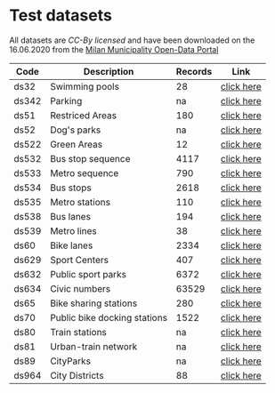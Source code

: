 # Test datasets
All datasets are _CC-By licensed_ and  have been downloaded on the 16.06.2020 from the [Milan Municipality Open-Data Portal](https://dati.comune.milano.it/)

Code	|	Description	|	Records	|	Link	|
----------	|	----------	|	----------	|	----------	|
ds32	|	Swimming pools	|	28	| [click here](	https://dati.comune.milano.it/dataset/ds32-infogeo-centribalneari-localizzazione	)|
ds342	|	Parking	|	na	| [click here](	https://dati.comune.milano.it/dataset/ds342-trafficotrasporti-parcheggi-pubblici-localizzazione	)|
ds51	|	Restriced Areas	|	180	| [click here](	https://dati.comune.milano.it/dataset/ds51_trafficotrasporti_aree_pedonali_ztl	)|
ds52	|	Dog's parks	|	na	| [click here](	https://dati.comune.milano.it/dataset/ds52_infogeo_aree_cani_localizzazione_	)|
ds522	|	Green Areas	|	12	| [click here](	https://dati.comune.milano.it/dataset/ds522_verde-urbano-aree-naturali-ville-parchi-e-giardini-2011-2016	)|
ds532	|	Bus stop sequence	|	4117	| [click here](	https://dati.comune.milano.it/dataset/ds532-atm-composizione-percorsi-linee-di-superficie-urbane	)|
ds533	|	Metro sequence	|	790	| [click here](	https://dati.comune.milano.it/dataset/ds533_atm-composizione-percorsi-linee-metropolitane	)|
ds534	|	Bus stops	|	2618	| [click here](	https://dati.comune.milano.it/dataset/ds534-atm-fermate-linee-di-superficie-urbane	)|
ds535	|	Metro stations	|	110	| [click here](	https://dati.comune.milano.it/dataset/ds535_atm-fermate-linee-metropolitane	)|
ds538	|	Bus lanes	|	194	| [click here](	https://dati.comune.milano.it/dataset/ds538_atm-percorsi-linee-di-superficie-urbane	)|
ds539	|	Metro lines	|	38	| [click here](	https://dati.comune.milano.it/dataset/ds539_atm-percorsi-linee-metropolitane	)|
ds60	|	Bike lanes	|	2334	| [click here](	https://dati.comune.milano.it/dataset/ds60_infogeo_piste_ciclabili_localizzazione_	)|
ds629	|	Sport Centers	|	407	| [click here](	https://dati.comune.milano.it/dataset/ds629-impianti-sportivi	)|
ds632	|	Public sport parks	|	6372	| [click here](	https://dati.comune.milano.it/dataset/ds632-street-sport-orari-parchi-comunali-per-municipio	)|
ds634	|	Civic numbers	|	63529	| [click here](	https://dati.comune.milano.it/dataset/ds634-numeri-civici-coordinate	)|
ds65	|	Bike sharing stations	|	280	| [click here](	https://dati.comune.milano.it/dataset/ds65_infogeo_aree_sosta_bike_sharing_localizzazione_	)|
ds70	|	Public bike docking stations	|	1522	| [click here](	https://dati.comune.milano.it/dataset/ds670-trasporto-pubblico-sosta-biciclette	)|
ds80	|	Train stations	|	na	| [click here](	https://dati.comune.milano.it/dataset/ds80_infogeo_stazioni_ferroviarie_localizzazione_	)|
ds81	|	Urban-train network	|	na	| [click here](	https://dati.comune.milano.it/dataset/ds81_infogeo_rete_ferroviaria_localizzazione_	)|
ds89	|	CityParks	|	na	| [click here](	https://dati.comune.milano.it/dataset/ds89_infogeo_parchi_giardini_localizzazione_	)|
ds964	|	City Districts	|	88	| [click here](	https://dati.comune.milano.it/dataset/ds964-nil-vigenti-pgt-2030	)|
